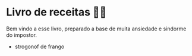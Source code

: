 # Livro de receitas :man_cook:

Bem vindo a esse livro, preparado a base de muita ansiedade e sindorme do impostor.

- strogonof de frango

  
